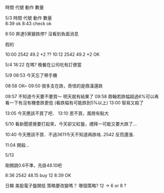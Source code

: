 
時間  代號  動作  數量  


5/3
時間  代號  動作  數量  
8:39 ok
8:43 check ok

8:50 昇達5黨變跌停? 沒看到負面消息

假的

10:00 2542 49.2 *2 ??
10:12 2542 49.2 *2 OK

5/4
18:22 在嗎?
晚餐在公司吃有訂便當

5/9
08:53 今天忘了帶手機

08:58 OK~
09:50 很多支在跌，奇怪的是鼎漢還跌

09:57 不知道今天要不要買～ 明天就有結果了
09:58 鼎翰若跌幅超過6%可以再看一下有沒有機會跌更低 (看跌幅有可能跌到5%以上)
13:00 智易又殺了

13:05 今天應該不買了吧．
13:10 恩不買，風險有點大

5/10
看新聞感覺要打起來，今天卻又紅盤，禮拜一可能又要大跌了...

10:40 今天應該不買．不過3611今天不知道再跌啥..2542 反而還漲．

11:04 開殺...

5/13

剛開跳0.6不準，先掛48.10吧

8:36 2542 48.15 buy 12 
8:39 OK

日韓 美股電子盤開低 策略要改變嗎？
哪個策略?
12 -> 6 or 8 ?
